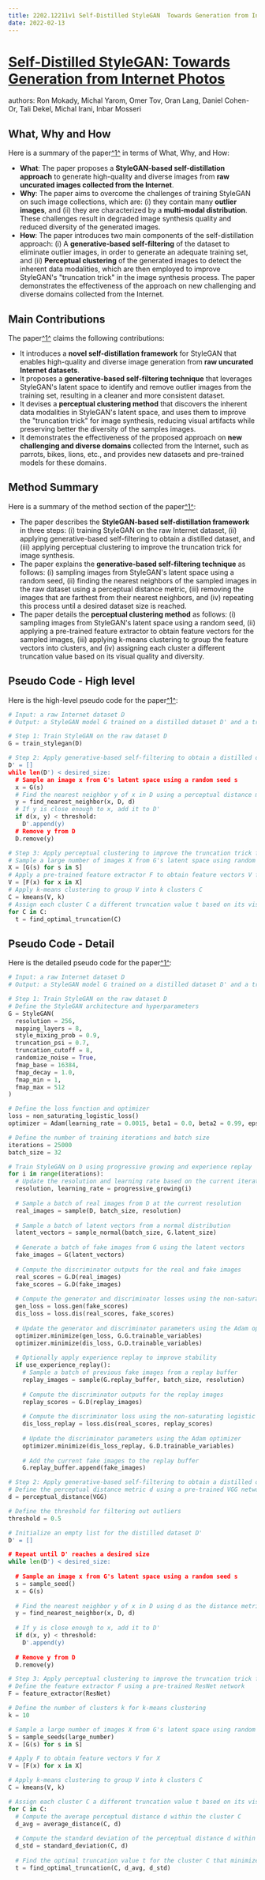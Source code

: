 ```yaml
---
title: 2202.12211v1 Self-Distilled StyleGAN  Towards Generation from Internet Photos
date: 2022-02-13
---
```


# [Self-Distilled StyleGAN: Towards Generation from Internet Photos](http://arxiv.org/abs/2202.12211v1)

authors: Ron Mokady, Michal Yarom, Omer Tov, Oran Lang, Daniel Cohen-Or, Tali Dekel, Michal Irani, Inbar Mosseri


## What, Why and How

[1]: https://arxiv.org/abs/2202.12211v1 "[2202.12211v1] Self-Distilled StyleGAN: Towards Generation from ..."
[2]: https://arxiv.org/pdf/2202.12211.pdf "arXiv:2202.12211v1 [cs.CV] 24 Feb 2022"
[3]: http://export.arxiv.org/abs/2304.12211v1 "[2304.12211v1] Perfect and almost perfect homogeneous polytopes"

Here is a summary of the paper[^1^][1] in terms of What, Why, and How:

- **What**: The paper proposes a **StyleGAN-based self-distillation approach** to generate high-quality and diverse images from **raw uncurated images collected from the Internet**.
- **Why**: The paper aims to overcome the challenges of training StyleGAN on such image collections, which are: (i) they contain many **outlier images**, and (ii) they are characterized by a **multi-modal distribution**. These challenges result in degraded image synthesis quality and reduced diversity of the generated images.
- **How**: The paper introduces two main components of the self-distillation approach: (i) A **generative-based self-filtering** of the dataset to eliminate outlier images, in order to generate an adequate training set, and (ii) **Perceptual clustering** of the generated images to detect the inherent data modalities, which are then employed to improve StyleGAN's "truncation trick" in the image synthesis process. The paper demonstrates the effectiveness of the approach on new challenging and diverse domains collected from the Internet.

## Main Contributions

[1]: https://arxiv.org/abs/2202.12211v1 "[2202.12211v1] Self-Distilled StyleGAN: Towards Generation from ..."
[2]: https://arxiv.org/pdf/2202.12211.pdf "arXiv:2202.12211v1 [cs.CV] 24 Feb 2022"
[3]: http://export.arxiv.org/abs/2304.12211v1 "[2304.12211v1] Perfect and almost perfect homogeneous polytopes"

The paper[^1^][1] claims the following contributions:

- It introduces a **novel self-distillation framework** for StyleGAN that enables high-quality and diverse image generation from **raw uncurated Internet datasets**.
- It proposes a **generative-based self-filtering technique** that leverages StyleGAN's latent space to identify and remove outlier images from the training set, resulting in a cleaner and more consistent dataset.
- It devises a **perceptual clustering method** that discovers the inherent data modalities in StyleGAN's latent space, and uses them to improve the "truncation trick" for image synthesis, reducing visual artifacts while preserving better the diversity of the samples images.
- It demonstrates the effectiveness of the proposed approach on **new challenging and diverse domains** collected from the Internet, such as parrots, bikes, lions, etc., and provides new datasets and pre-trained models for these domains.

## Method Summary

[1]: https://arxiv.org/abs/2202.12211v1 "[2202.12211v1] Self-Distilled StyleGAN: Towards Generation from ..."
[2]: https://arxiv.org/pdf/2202.12211.pdf "arXiv:2202.12211v1 [cs.CV] 24 Feb 2022"
[3]: http://export.arxiv.org/abs/2304.12211v1 "[2304.12211v1] Perfect and almost perfect homogeneous polytopes"

Here is a summary of the method section of the paper[^1^][1]:

- The paper describes the **StyleGAN-based self-distillation framework** in three steps: (i) training StyleGAN on the raw Internet dataset, (ii) applying generative-based self-filtering to obtain a distilled dataset, and (iii) applying perceptual clustering to improve the truncation trick for image synthesis.
- The paper explains the **generative-based self-filtering technique** as follows: (i) sampling images from StyleGAN's latent space using a random seed, (ii) finding the nearest neighbors of the sampled images in the raw dataset using a perceptual distance metric, (iii) removing the images that are farthest from their nearest neighbors, and (iv) repeating this process until a desired dataset size is reached.
- The paper details the **perceptual clustering method** as follows: (i) sampling images from StyleGAN's latent space using a random seed, (ii) applying a pre-trained feature extractor to obtain feature vectors for the sampled images, (iii) applying k-means clustering to group the feature vectors into clusters, and (iv) assigning each cluster a different truncation value based on its visual quality and diversity.

## Pseudo Code - High level

[1]: https://arxiv.org/abs/2202.12211v1 "[2202.12211v1] Self-Distilled StyleGAN: Towards Generation from ..."
[2]: https://arxiv.org/pdf/2202.12211.pdf "arXiv:2202.12211v1 [cs.CV] 24 Feb 2022"
[3]: http://export.arxiv.org/abs/2304.12211v1 "[2304.12211v1] Perfect and almost perfect homogeneous polytopes"

Here is the high-level pseudo code for the paper[^1^][1]:

```python
# Input: a raw Internet dataset D
# Output: a StyleGAN model G trained on a distilled dataset D' and a truncation value t for each cluster C

# Step 1: Train StyleGAN on the raw dataset D
G = train_stylegan(D)

# Step 2: Apply generative-based self-filtering to obtain a distilled dataset D'
D' = []
while len(D') < desired_size:
  # Sample an image x from G's latent space using a random seed s
  x = G(s)
  # Find the nearest neighbor y of x in D using a perceptual distance metric d
  y = find_nearest_neighbor(x, D, d)
  # If y is close enough to x, add it to D'
  if d(x, y) < threshold:
    D'.append(y)
  # Remove y from D
  D.remove(y)

# Step 3: Apply perceptual clustering to improve the truncation trick for image synthesis
# Sample a large number of images X from G's latent space using random seeds S
X = [G(s) for s in S]
# Apply a pre-trained feature extractor F to obtain feature vectors V for X
V = [F(x) for x in X]
# Apply k-means clustering to group V into k clusters C
C = kmeans(V, k)
# Assign each cluster C a different truncation value t based on its visual quality and diversity
for C in C:
  t = find_optimal_truncation(C)
```

## Pseudo Code - Detail

[1]: https://arxiv.org/abs/2202.12211v1 "[2202.12211v1] Self-Distilled StyleGAN: Towards Generation from ..."
[2]: https://arxiv.org/pdf/2202.12211.pdf "arXiv:2202.12211v1 [cs.CV] 24 Feb 2022"
[3]: http://export.arxiv.org/abs/2304.12211v1 "[2304.12211v1] Perfect and almost perfect homogeneous polytopes"

Here is the detailed pseudo code for the paper[^1^][1]:

```python
# Input: a raw Internet dataset D
# Output: a StyleGAN model G trained on a distilled dataset D' and a truncation value t for each cluster C

# Step 1: Train StyleGAN on the raw dataset D
# Define the StyleGAN architecture and hyperparameters
G = StyleGAN(
  resolution = 256,
  mapping_layers = 8,
  style_mixing_prob = 0.9,
  truncation_psi = 0.7,
  truncation_cutoff = 8,
  randomize_noise = True,
  fmap_base = 16384,
  fmap_decay = 1.0,
  fmap_min = 1,
  fmap_max = 512
)

# Define the loss function and optimizer
loss = non_saturating_logistic_loss()
optimizer = Adam(learning_rate = 0.0015, beta1 = 0.0, beta2 = 0.99, epsilon = 1e-8)

# Define the number of training iterations and batch size
iterations = 25000
batch_size = 32

# Train StyleGAN on D using progressive growing and experience replay
for i in range(iterations):
  # Update the resolution and learning rate based on the current iteration
  resolution, learning_rate = progressive_growing(i)
  
  # Sample a batch of real images from D at the current resolution
  real_images = sample(D, batch_size, resolution)
  
  # Sample a batch of latent vectors from a normal distribution
  latent_vectors = sample_normal(batch_size, G.latent_size)
  
  # Generate a batch of fake images from G using the latent vectors
  fake_images = G(latent_vectors)
  
  # Compute the discriminator outputs for the real and fake images
  real_scores = G.D(real_images)
  fake_scores = G.D(fake_images)
  
  # Compute the generator and discriminator losses using the non-saturating logistic loss function
  gen_loss = loss.gen(fake_scores)
  dis_loss = loss.dis(real_scores, fake_scores)
  
  # Update the generator and discriminator parameters using the Adam optimizer
  optimizer.minimize(gen_loss, G.G.trainable_variables)
  optimizer.minimize(dis_loss, G.D.trainable_variables)
  
  # Optionally apply experience replay to improve stability
  if use_experience_replay():
    # Sample a batch of previous fake images from a replay buffer
    replay_images = sample(G.replay_buffer, batch_size, resolution)
    
    # Compute the discriminator outputs for the replay images
    replay_scores = G.D(replay_images)
    
    # Compute the discriminator loss using the non-saturating logistic loss function
    dis_loss_replay = loss.dis(real_scores, replay_scores)
    
    # Update the discriminator parameters using the Adam optimizer
    optimizer.minimize(dis_loss_replay, G.D.trainable_variables)
    
    # Add the current fake images to the replay buffer
    G.replay_buffer.append(fake_images)

# Step 2: Apply generative-based self-filtering to obtain a distilled dataset D'
# Define the perceptual distance metric d using a pre-trained VGG network
d = perceptual_distance(VGG)

# Define the threshold for filtering out outliers
threshold = 0.5

# Initialize an empty list for the distilled dataset D'
D' = []

# Repeat until D' reaches a desired size
while len(D') < desired_size:
  
  # Sample an image x from G's latent space using a random seed s
  s = sample_seed()
  x = G(s)
  
  # Find the nearest neighbor y of x in D using d as the distance metric
  y = find_nearest_neighbor(x, D, d)
  
  # If y is close enough to x, add it to D'
  if d(x, y) < threshold:
    D'.append(y)
  
  # Remove y from D
  D.remove(y)

# Step 3: Apply perceptual clustering to improve the truncation trick for image synthesis
# Define the feature extractor F using a pre-trained ResNet network
F = feature_extractor(ResNet)

# Define the number of clusters k for k-means clustering
k = 10

# Sample a large number of images X from G's latent space using random seeds S
S = sample_seeds(large_number)
X = [G(s) for s in S]

# Apply F to obtain feature vectors V for X
V = [F(x) for x in X]

# Apply k-means clustering to group V into k clusters C
C = kmeans(V, k)

# Assign each cluster C a different truncation value t based on its visual quality and diversity
for C in C:
  # Compute the average perceptual distance d within the cluster C
  d_avg = average_distance(C, d)
  
  # Compute the standard deviation of the perceptual distance d within the cluster C
  d_std = standard_deviation(C, d)
  
  # Find the optimal truncation value t for the cluster C that minimizes the trade-off between quality and diversity
  t = find_optimal_truncation(C, d_avg, d_std)
```